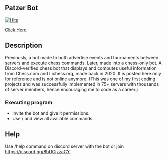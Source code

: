 ## Patzer Bot
[![Hits](https://hits.seeyoufarm.com/api/count/incr/badge.svg?url=https%3A%2F%2Fgithub.com%2Fdhawal-arora%2FPatzer&count_bg=%23FD9801&title_bg=%23270A0A&icon=&icon_color=%23A64141&title=hits&edge_flat=false)](https://hits.seeyoufarm.com)


[Click Here](https://discord.com/api/oauth2/authorize?client_id=803120439550279690&permissions=519233&scope=bot)

## Description

Previously, a bot made to both advertise events and tournaments between servers and execute chess commands. Later, made into a chess-only bot. A Discord-verified chess bot that displays and computes useful information from Chess.com and Lichess.org, made back in 2020. It is posted here only for reference and is not online anymore. (This was one of my first coding projects and was successfully implemented in 75+ servers with thousands of server members, hence encouraging me to code as a career.)

### Executing program

* Invite the bot and give it permissions.
* Use / and view all available commands.

## Help

Use /help command on discord server with the bot or join https://discord.gg/8bUCjzzaCY.


